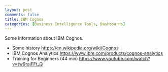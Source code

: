 ```yaml
---
layout: post
comments: false
title: IBM Cognos
categories: [Business Intelligence Tools, Dashboards]
---
```


Some information about IBM Cognos.

- Some history <a href = "https://en.wikipedia.org/wiki/Cognos" target = "_blank">https://en.wikipedia.org/wiki/Cognos</a>
- IBM Cognos Analytics <a href = "https://www.ibm.com/products/cognos-analytics" target = "_blank">https://www.ibm.com/products/cognos-analytics</a>
- Training for Beginners (44 min) <a href = "https://www.youtube.com/watch?v=tw9rajFFt_Q" target = "_blank">https://www.youtube.com/watch?v=tw9rajFFt_Q</a>
